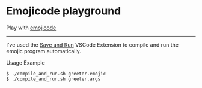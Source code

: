 # Emojicode playground
Play with [emojicode](https://www.emojicode.org/)

---
I've used the [Save and Run](https://marketplace.visualstudio.com/items?itemName=wk-j.save-and-run) VSCode Extension to compile and run the emojic program automatically.

Usage Example
```
$ ./compile_and_run.sh greeter.emojic
$ ./compile_and_run.sh greeter.args
```

